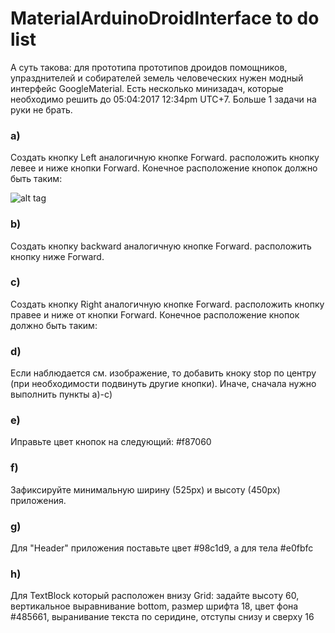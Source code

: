 # MaterialArduinoDroidInterface  to do list

А суть такова: для прототипа прототипов дроидов помощников, упразднителей и собирателей земель человеческих нужен модный интерфейс GoogleMaterial. Есть несколько минизадач, которые необходимо решить до 05:04:2017  12:34pm UTC+7. Больше 1 задачи на руки не брать.
### a) 
Создать кнопку Left аналогичную кнопке Forward. расположить кнопку левее и ниже кнопки Forward. Конечное расположение кнопок должно быть таким:

![alt tag](https://github.com/MarkDvoryanchikov/MaterialArduinoDroidInterface/blob/master/btns.png)
### b) 
Создать кнопку backward аналогичную кнопке Forward. расположить кнопку ниже Forward.
### c) 
Создать кнопку Right аналогичную кнопке Forward. расположить кнопку правее и ниже от кнопки Forward. Конечное расположение кнопок должно быть таким:
### d) 
Если наблюдается см. изображение, то добавить кноку stop по центру (при необходимости подвинуть другие кнопки). Иначе, сначала нужно выполнить пункты a)-c)
### e) 
Иправьте цвет кнопок на следующий: #f87060
### f) 
Зафиксируйте минимальную ширину (525px) и высоту (450px) приложения.
### g) 
Для "Header" приложения поставьте цвет #98c1d9, а для тела #e0fbfc
### h) 
Для TextBlock который расположен внизу Grid: задайте высоту 60, вертикальное выравнивание bottom, размер шрифта 18, цвет фона #485661, выранивание текста по серидине, отступы снизу и сверху 16
